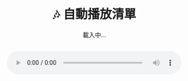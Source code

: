 <html lang="zh-TW">
<head>
  <meta charset="UTF-8">
  <title>音樂播放清單</title>
  <style>
    body { font-family: sans-serif; text-align: center; padding: 2em; }
    audio { width: 80%; margin-top: 1em; }
  </style>
</head>
<body>
  <h1>🎶 自動播放清單</h1>
  <p id="nowPlaying">載入中...</p>
  <audio id="audioPlayer" controls autoplay></audio>

  <script>
    const tracks = [
      "track-*.mp3"

    ];
    let current = 0;

    const player = document.getElementById("audioPlayer");
    const nowPlaying = document.getElementById("nowPlaying");

    function playTrack(index) {
      if (index >= tracks.length) {
        nowPlaying.textContent = "播放完畢 🎉";
        return;
      }
      const src = tracks[index];
      player.src = src;
      nowPlaying.textContent = `正在播放：${src}`;
      player.play();
    }

    player.addEventListener("ended", () => {
      current++;
      playTrack(current);
    });

    // 初始播放
    playTrack(current);
  </script>
</body>

</html>


